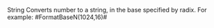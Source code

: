 String Converts number to a string, in the base specified by
        radix. For example: #FormatBaseN(1024,16)#